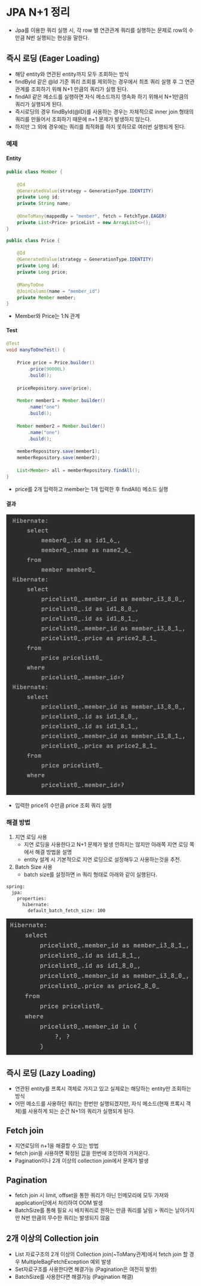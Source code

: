 # JPA N+1 정리
- Jpa를 이용한 쿼리 실행 시, 각 row 별 연관관계 쿼리를 실행하는 문제로 row의 수만큼 N번 실행되는 현상을 말한다.

## 즉시 로딩 (Eager Loading)
- 해당 entity와 연관된 entity까지 모두 조회하는 방식
- findById 같은 @Id 기준 쿼리 조회를 제외하는 경우에서 최초 쿼리 실행 후 그 연관관계를 조회하기 위해 N+1 만큼의 쿼리가 실행 된다. 
- findAll 같은 메소드를 실행하면 자식 메소드까지 영속화 하기 위해서 N+1만큼의 쿼리가 실행되게 된다.
- 즉시로딩의 경우 findById(@ID)를 사용하는 경우는 자체적으로 inner join 형태의 쿼리를 만들어서 조회하기 때문에 n+1 문제가 발생하지 않는다.
- 하지만 그 외에 경우에는 쿼리를 최적화를 하지 못하므로 여러번 실행되게 된다.

### 예제
#### Entity
```java
public class Member {

    @Id
    @GeneratedValue(strategy = GenerationType.IDENTITY)
    private Long id;
    private String name;

    @OneToMany(mappedBy = "member", fetch = FetchType.EAGER)
    private List<Price> priceList = new ArrayList<>();
}
```
```java
public class Price {

    @Id
    @GeneratedValue(strategy = GenerationType.IDENTITY)
    private Long id;
    private Long price;

    @ManyToOne
    @JoinColumn(name = "member_id")
    private Member member;
}
```
- Member와 Price는 1:N 관계

#### Test
```java
@Test
void manyToOneTest() {

    Price price = Price.builder()
        .price(90000L)
        .build();

    priceRepository.save(price);

    Member member1 = Member.builder()
        .name("one")
        .build();

    Member member2 = Member.builder()
        .name("one")
        .build();

    memberRepository.save(member1);
    memberRepository.save(member2);

    List<Member> all = memberRepository.findAll();
}
```
- price를 2개 입력하고 member는 1개 입력한 후 findAll() 메소드 실행

#### 결과
![img_6.png](img_6.png)

- 입력한 price의 수만큼 price 조회 쿼리 실행

### 해결 방법
1. 지연 로딩 사용
    - 지연 로딩을 사용한다고 N+1 문제가 발생 안하지는 않지만 아래쪽 지연 로딩 쪽에서 해결 방법을 설명
    - entity 설계 시 기본적으로 지연 로딩으로 설정해두고 사용하는것을 추천.
2. Batch Size 사용
    - batch size를 설정하면 in 쿼리 형태로 아래와 같이 실행된다.
```
spring:
  jpa:
    properties:
      hibernate:
        default_batch_fetch_size: 100
```
![img_7.png](img_7.png)
  
## 즉시 로딩 (Lazy Loading)
- 연관된 entity를 프록시 객체로 가지고 있고 실제로는 해당하는 entity만 조회하는 방식
- 어떤 메소드를 사용하던 쿼리는 한번만 실행되겠지만, 자식 메소드(현재 프록시 객체)를 사용하게 되는 순간 N+1의 쿼리가 실행되게 된다.

## Fetch join
- 지연로딩의 n+1을 해결할 수 있는 방법
- fetch join을 사용하면 확정된 값을 한번에 조인하여 가져온다.
- Pagination이나 2개 이상의 collection join에서 문제가 발생

## Pagination
- fetch join 시 limit, offset을 통한 쿼리가 아닌 인메모리에 모두 가져와 application단에서 처리하여 OOM 발생
- BatchSize를 통해 필요 시 배치쿼리로 원하는 만큼 쿼리를 날림 > 쿼리는 날아가지만 N번 만큼의 무수한 쿼리는 발생되지 않음

## 2개 이상의 Collection join
- List 자료구조의 2개 이상의 Collection join(~ToMany관계)에서 fetch join 할 경우 MultipleBagFetchException 예외 발생
- Set자료구조를 사용한다면 해결가능 (Pagination은 여전히 발생)
- BatchSize를 사용한다면 해결가능 (Pagination 해결)